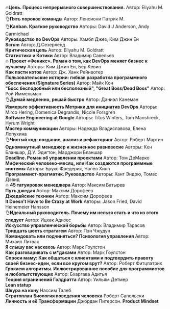 🔥**Цель. Процесс непрерывного совершенствования.** Автор: Eliyahu M. Goldratt  
👌**Пять пороков команды** Автор: Ленсиони Патрик М.  
👌**Kanban. Краткое руководство** Авторы: David J Anderson, Andy Carmichael  
**Руководство по DevOps** Авторы: Хамбл Джез, Ким Джин Ен  
**Scrum** Автор: Д.Сезерленд  
**Критическая цепь** Автор: Eliyahu M. Goldratt  
**Статистика и Котики** Автор: Владимир Савельев  
🔥 **Проект «Феникс». Роман о том, как DevOps меняет бизнес к лучшему** Авторы: Ким Джин Ен, Бер Кевин  
**Как пасти котов** Автор: Дж. Ханк Рейнвотер  
**Пользовательские истории: гибкая разработка программного обеспечения (Signature Series)** Автор: Майк Кон  
**"Босс бесподобный или бесполезный", "Great Boss/Dead Boss"** Автор: Рой Иммельман  
👌**Думай медленно, решай быстро** Автор: Дэниэл Канеман  
**Измерьте эффективность Метрики для инициатив DevOps** Авторы:  Mirco Hering, Domenica Degrandis, Nicole Forsgren  
**Software Engineering at Google** Авторы: Titus Winters, Tom Manshreck, Hyrum Wright  
**Мастер коммуникации** Авторы: Надежда Владиславова, Елена Лопухина  
👌**Чистый код: создание, анализ и рефакторинг** Автор: Роберт Мартин  
**Одноминутный менеджер и жизненное равновесие** Авторы: Кен Бланшар, Д.У. Эдигтон, Марджори Бланшар  
**Deadline. Роман об управлении проектами** Автор: Том ДеМарко  
**Мифический человеко-месяц, или Как создаются программные системы** Авторы: Брукс Фредерик, Чапел Хилл  
**Программист-прагматик. Руководство** Авторы: Хант Эндрю, Томас Дэвид  
🔥 **45 татуировок менеджера** Автор: Максим Батырев  
**Путь джедая** Автор: Максим Дорофеев  
**Джедайские техники** Автор: Максим Дорофеев  
**It Doesn’t Have to Be Crazy at Work** Авторы: Jason Fried, David Heinemeier Hansson  
👌**Идеальный руководитель. Почему им нельзя стать и что из этого следует** Автор: Ицхак Адизес  
**Искусство управленческой борьбы** Автор: Владимир Тарасов  
**Тридцать шесть стратагем** Автор: Пэн Чжудун  
**Командовать или подчиняться? Психология управления** Автор: Михаил Литвак  
**Я слышу вас насквозь** Автор: Марк Гоулстон  
**Как разговаривать с м*даками** Автор: Марк Гоулстон  
**Спроси маму: Как общаться с клиентами и подтвердить правоту своей бизнес-идеи, если все кругом врут?** Автор: Роберт Фитцпатрик  
**Грокаем алгоритмы. Иллюстрированное пособие для программистов и любопытствующих** Автор: Бхаргава Адитья  
**Теория ограничений Голдратта** Автор: Уильям Детмер  
**Lean statup**   
**Шкура на кону** Нассим Талеб  
**Стратоплан**
**Биология поведения человека** Роберт Сапольски
**Личность и её Трансформации** Джордан Питерсон.
**Product Mindset**
